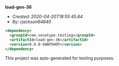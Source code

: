 **load-gen-36**
+ _Created: 2020-04-20T18:55:45.64_
+ _By: rjackson64840_

```xml
<dependency>
  <groupId>com.sonatype.testing</groupId>
  <artifactId>load-gen-36</artifactId>
  <version>0.9.0-SNAPSHOT</version>
</dependency>
```

This project was auto-generated for testing purposes.
